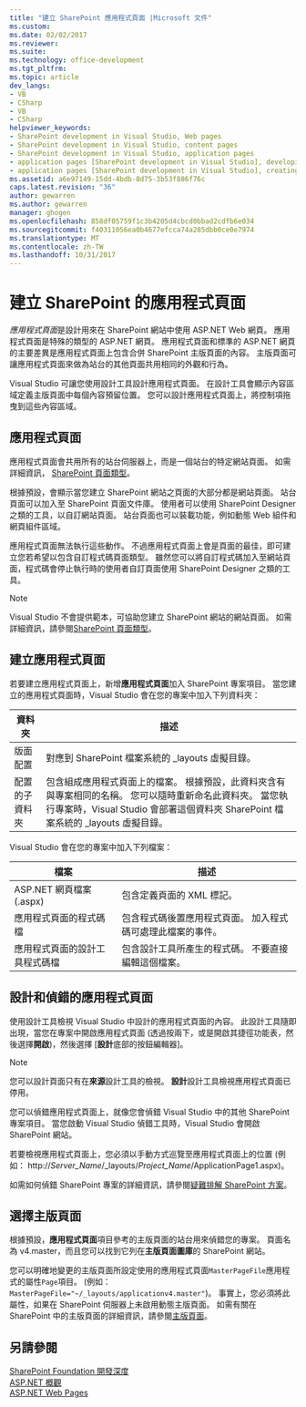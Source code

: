 ```yaml
---
title: "建立 SharePoint 應用程式頁面 |Microsoft 文件"
ms.custom: 
ms.date: 02/02/2017
ms.reviewer: 
ms.suite: 
ms.technology: office-development
ms.tgt_pltfrm: 
ms.topic: article
dev_langs:
- VB
- CSharp
- VB
- CSharp
helpviewer_keywords:
- SharePoint development in Visual Studio, Web pages
- SharePoint development in Visual Studio, content pages
- SharePoint development in Visual Studio, application pages
- application pages [SharePoint development in Visual Studio], developing
- application pages [SharePoint development in Visual Studio], creating
ms.assetid: a6e97149-15dd-4bdb-8d75-3b53f886f76c
caps.latest.revision: "36"
author: gewarren
ms.author: gewarren
manager: ghogen
ms.openlocfilehash: 858df05759f1c3b4205d4cbcd0bbad2cdfb6e034
ms.sourcegitcommit: f40311056ea0b4677efcca74a285dbb0ce0e7974
ms.translationtype: MT
ms.contentlocale: zh-TW
ms.lasthandoff: 10/31/2017
---
```

# <a name="creating-application-pages-for-sharepoint"></a>建立 SharePoint 的應用程式頁面
  *應用程式頁面*是設計用來在 SharePoint 網站中使用 ASP.NET Web 網頁。 應用程式頁面是特殊的類型的 ASP.NET 網頁。 應用程式頁面和標準的 ASP.NET 網頁的主要差異是應用程式頁面上包含合併 SharePoint 主版頁面的內容。 主版頁面可讓應用程式頁面來做為站台的其他頁面共用相同的外觀和行為。  
  
 Visual Studio 可讓您使用設計工具設計應用程式頁面。 在設計工具會顯示內容區域定義主版頁面中每個內容預留位置。 您可以設計應用程式頁面上，將控制項拖曳到這些內容區域。  
  
## <a name="application-pages"></a>應用程式頁面  
 應用程式頁面會共用所有的站台伺服器上，而是一個站台的特定網站頁面。 如需詳細資訊， [SharePoint 頁面類型](http://go.microsoft.com/fwlink/?LinkID=211584)。  
  
 根據預設，會顯示當您建立 SharePoint 網站之頁面的大部分都是網站頁面。 站台頁面可以加入至 SharePoint 頁面文件庫。 使用者可以使用 SharePoint Designer 之類的工具，以自訂網站頁面。 站台頁面也可以裝載功能，例如動態 Web 組件和網頁組件區域。  
  
 應用程式頁面無法執行這些動作。 不過應用程式頁面上會是頁面的最佳，即可建立您若希望以包含自訂程式碼頁面類型。 雖然您可以將自訂程式碼加入至網站頁面，程式碼會停止執行時的使用者自訂頁面使用 SharePoint Designer 之類的工具。  
  
> [!NOTE]  
>  Visual Studio 不會提供範本，可協助您建立 SharePoint 網站的網站頁面。 如需詳細資訊，請參閱[SharePoint 頁面類型](http://go.microsoft.com/fwlink/?LinkID=211584)。  
  
## <a name="creating-an-application-page"></a>建立應用程式頁面  
 若要建立應用程式頁面上，新增**應用程式頁面**加入 SharePoint 專案項目。 當您建立的應用程式頁面時，Visual Studio 會在您的專案中加入下列資料夾：  
  
|資料夾|描述|  
|------------|-----------------|  
|版面配置|對應到 SharePoint 檔案系統的 _layouts 虛擬目錄。|  
|配置的子資料夾|包含組成應用程式頁面上的檔案。 根據預設，此資料夾含有與專案相同的名稱。 您可以隨時重新命名此資料夾。 當您執行專案時，Visual Studio 會部署這個資料夾 SharePoint 檔案系統的 _layouts 虛擬目錄。|  
  
 Visual Studio 會在您的專案中加入下列檔案：  
  
|檔案|描述|  
|----------|-----------------|  
|ASP.NET 網頁檔案 (.aspx)|包含定義頁面的 XML 標記。|  
|應用程式頁面的程式碼檔|包含程式碼後置應用程式頁面。 加入程式碼可處理此檔案的事件。|  
|應用程式頁面的設計工具程式碼檔|包含設計工具所產生的程式碼。 不要直接編輯這個檔案。|  
  
## <a name="designing-and-debugging-an-application-page"></a>設計和偵錯的應用程式頁面  
 使用設計工具檢視 Visual Studio 中設計的應用程式頁面的內容。 此設計工具隨即出現，當您在專案中開啟應用程式頁面 (透過按兩下，或是開啟其捷徑功能表，然後選擇**開啟**)，然後選擇 [**設計**底部的按鈕編輯器]。  
  
> [!NOTE]  
>  您可以設計頁面只有在**來源**設計工具的檢視。 **設計**設計工具檢視應用程式頁面已停用。  
  
 您可以偵錯應用程式頁面上，就像您會偵錯 Visual Studio 中的其他 SharePoint 專案項目。 當您啟動 Visual Studio 偵錯工具時，Visual Studio 會開啟 SharePoint 網站。  
  
 若要檢視應用程式頁面上，您必須以手動方式巡覽至應用程式頁面上的位置 (例如： http://*Server_Name*/_layouts/*Project_Name*/ApplicationPage1.aspx)。  
  
 如需如何偵錯 SharePoint 專案的詳細資訊，請參閱[疑難排解 SharePoint 方案](../sharepoint/troubleshooting-sharepoint-solutions.md)。  
  
## <a name="choosing-a-master-page"></a>選擇主版頁面  
 根據預設，**應用程式頁面**項目參考的主版頁面的站台用來偵錯您的專案。 頁面名為 v4.master，而且您可以找到它列在**主版頁面圖庫**的 SharePoint 網站。  
  
 您可以明確地變更的主版頁面所設定使用的應用程式頁面`MasterPageFile`應用程式的屬性`Page`項目。 (例如： `MasterPageFile="~/_layouts/applicationv4.master"`)。 事實上，您必須將此屬性，如果在 SharePoint 伺服器上未啟用動態主版頁面。 如需有關在 SharePoint 中的主版頁面的詳細資訊，請參閱[主版頁面](http://go.microsoft.com/fwlink/?LinkID=169281)。  
  
## <a name="see-also"></a>另請參閱  
 [SharePoint Foundation 開發深度](http://go.microsoft.com/fwlink/?LinkID=182103)   
 [ASP.NET 概觀](/aspnet/overview)   
 [ASP.NET Web Pages](/aspnet/web-pages/index)   
  
  
